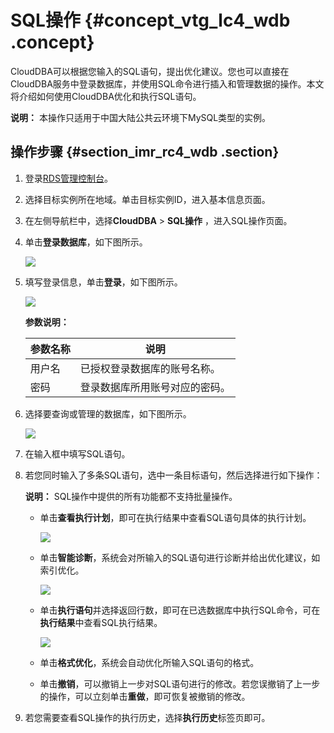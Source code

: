 # SQL操作 {#concept_vtg_lc4_wdb .concept}

CloudDBA可以根据您输入的SQL语句，提出优化建议。您也可以直接在CloudDBA服务中登录数据库，并使用SQL命令进行插入和管理数据的操作。本文将介绍如何使用CloudDBA优化和执行SQL语句。

**说明：** 本操作只适用于中国大陆公共云环境下MySQL类型的实例。

## 操作步骤 {#section_imr_rc4_wdb .section}

1.  登录[RDS管理控制台](https://rds.console.aliyun.com/)。
2.  选择目标实例所在地域。单击目标实例ID，进入基本信息页面。
3.  在左侧导航栏中，选择**CloudDBA** \> **SQL操作** ，进入SQL操作页面。

4.  单击**登录数据库**，如下图所示。

    ![](http://static-aliyun-doc.oss-cn-hangzhou.aliyuncs.com/assets/img/7910/3072_zh-CN.png)

5.  填写登录信息，单击**登录**，如下图所示。

    ![](http://static-aliyun-doc.oss-cn-hangzhou.aliyuncs.com/assets/img/7910/3073_zh-CN.png)

    **参数说明：**

    |参数名称|说明|
    |----|--|
    |用户名|已授权登录数据库的账号名称。|
    |密码|登录数据库所用账号对应的密码。|

6.  选择要查询或管理的数据库，如下图所示。

    ![](http://static-aliyun-doc.oss-cn-hangzhou.aliyuncs.com/assets/img/7910/3074_zh-CN.png)

7.  在输入框中填写SQL语句。
8.  若您同时输入了多条SQL语句，选中一条目标语句，然后选择进行如下操作：

    **说明：** SQL操作中提供的所有功能都不支持批量操作。

    -   单击**查看执行计划**，即可在执行结果中查看SQL语句具体的执行计划。

        ![](http://static-aliyun-doc.oss-cn-hangzhou.aliyuncs.com/assets/img/7910/3075_zh-CN.png)

    -   单击**智能诊断**，系统会对所输入的SQL语句进行诊断并给出优化建议，如索引优化。

        ![](http://static-aliyun-doc.oss-cn-hangzhou.aliyuncs.com/assets/img/7910/3076_zh-CN.png)

    -   单击**执行语句**并选择返回行数，即可在已选数据库中执行SQL命令，可在**执行结果**中查看SQL执行结果。

        ![](http://static-aliyun-doc.oss-cn-hangzhou.aliyuncs.com/assets/img/7910/3077_zh-CN.png)

    -   单击**格式优化**，系统会自动优化所输入SQL语句的格式。

    -   单击**撤销**，可以撤销上一步对SQL语句进行的修改。若您误撤销了上一步的操作，可以立刻单击**重做**，即可恢复被撤销的修改。

9.  若您需要查看SQL操作的执行历史，选择**执行历史**标签页即可。

